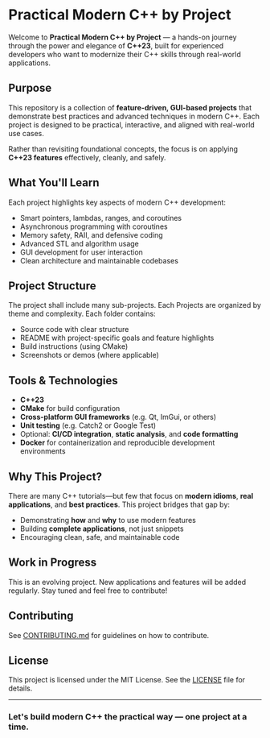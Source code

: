 # Practical Modern C++ by Project

Welcome to **Practical Modern C++ by Project** — a hands-on journey through the power and elegance of **C++23**, built for experienced developers who want to modernize their C++ skills through real-world applications.

## Purpose

This repository is a collection of **feature-driven, GUI-based projects** that demonstrate best practices and advanced techniques in modern C++. Each project is designed to be practical, interactive, and aligned with real-world use cases.

Rather than revisiting foundational concepts, the focus is on applying **C++23 features** effectively, cleanly, and safely.

## What You'll Learn

Each project highlights key aspects of modern C++ development:

- Smart pointers, lambdas, ranges, and coroutines
- Asynchronous programming with coroutines
- Memory safety, RAII, and defensive coding
- Advanced STL and algorithm usage
- GUI development for user interaction
- Clean architecture and maintainable codebases

## Project Structure

The project shall include many sub-projects. Each Projects are organized by theme and complexity. Each folder contains:

- Source code with clear structure
- README with project-specific goals and feature highlights
- Build instructions (using CMake)
- Screenshots or demos (where applicable)

## Tools & Technologies

- **C++23**
- **CMake** for build configuration
- **Cross-platform GUI frameworks** (e.g. Qt, ImGui, or others)
- **Unit testing** (e.g. Catch2 or Google Test)
- Optional: **CI/CD integration**, **static analysis**, and **code formatting**
- **Docker** for containerization and reproducible development environments

## Why This Project?

There are many C++ tutorials—but few that focus on **modern idioms**, **real applications**, and **best practices**. This project bridges that gap by:

- Demonstrating **how** and **why** to use modern features
- Building **complete applications**, not just snippets
- Encouraging clean, safe, and maintainable code

## Work in Progress

This is an evolving project. New applications and features will be added regularly. Stay tuned and feel free to contribute!

## Contributing

See [CONTRIBUTING.md](CONTRIBUTING.md) for guidelines on how to contribute.

## License

This project is licensed under the MIT License. See the [LICENSE](LICENSE) file for details.

---

### Let's build modern C++ the practical way — one project at a time.
